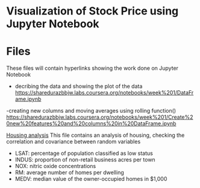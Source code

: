 # Visualization of Stock Price using Jupyter Notebook 

# Files
These files will contain hyperlinks showing the work done on Jupyter Notebook 
- decribing the data and showing the plot of the data 
https://sharedurazbbjw.labs.coursera.org/notebooks/week%201/DataFrame.ipynb

-creating new columns and moving averages using rolling function()
https://sharedurazbbjw.labs.coursera.org/notebooks/week%201/Create%20new%20features%20and%20columns%20in%20DataFrame.ipynb

[Housing analysis](housing.ipynb)
This file contains an analysis of housing, checking the correlation and covariance between 
random variables 
- LSAT: percentage of population classified as low status
- INDUS: proportion of non-retail business acres per town
- NOX: nitric oxide concentrations 
- RM: average number of homes per dwelling
- MEDV: median value of the owner-occupied homes in $1,000